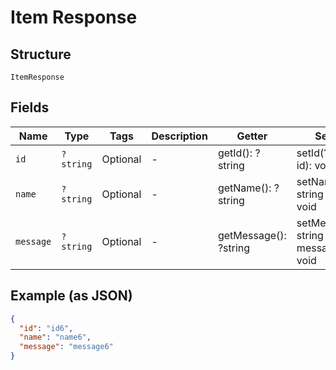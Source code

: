 
# Item Response

## Structure

`ItemResponse`

## Fields

| Name | Type | Tags | Description | Getter | Setter |
|  --- | --- | --- | --- | --- | --- |
| `id` | `?string` | Optional | - | getId(): ?string | setId(?string id): void |
| `name` | `?string` | Optional | - | getName(): ?string | setName(?string name): void |
| `message` | `?string` | Optional | - | getMessage(): ?string | setMessage(?string message): void |

## Example (as JSON)

```json
{
  "id": "id6",
  "name": "name6",
  "message": "message6"
}
```

